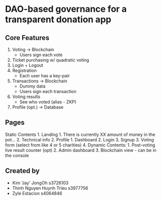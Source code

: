 # DAO-based governance for a transparent donation app

## Core Features
1. Voting -> Blockchain
	- Users sign each vote
2. Ticket purchasing w/ quadratic voting
3. Login + Logout
4. Registration
	- Each user has a key-pair
5. Transactions -> Blockchain
	- Dummy data
	- Users sign each transaction
6. Voting results
	- See who voted (alias - ZKP)
7. Profile (opt.) -> Database

## Pages
Static Contents
	1. Landing
		1. There is currently XX amount of money in the pot...
		2. Technical info
	2. Profile
		1. Dashboard
		2. Login
		3. Signup
	3. Voting form (select from like 4 or 5 charities)
 	4. 
Dynamic Contents:
	1. Post-voting live result counter (opt)
	2. Admin dashboard
	3. Blockchain view - can be in the console

## Created by
- Kim ‘Jay’ JongOh s3726103
- Thinh Nguyen Huynh Trieu s3977756 
- Zyle Estacion s4064846 
